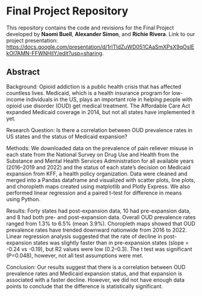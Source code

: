 # Final Project Repository

This repository contains the code and revisions for the Final Project developed by **Naomi Buell**, **Alexander Simon**, and **Richie Rivera**. Link to our project presentation: https://docs.google.com/presentation/d/1rlTIdZuWD051CAaSmXPsX9qOsIEkOI7AMN-FFWNHilY/edit?usp=sharing.

## Abstract

Background: Opioid addiction is a public health crisis that has affected countless lives. Medicaid, which is a health insurance program for low-income individuals in the US, plays an important role in helping people with opioid use disorder (OUD) get medical treatment. The Affordable Care Act expanded Medicaid coverage in 2014, but not all states have implemented it yet.
 
Research Question: Is there a correlation between OUD prevalence rates in US states and the status of Medicaid expansion?
 
Methods: We downloaded data on the prevalence of pain reliever misuse in each state from the National Survey on Drug Use and Health from the Substance and Mental Health Services Administration for all available years (2016–2019 and 2022) and the status of each state’s decision on Medicaid expansion from KFF, a health policy organization. Data were cleaned and merged into a Pandas dataframe and visualized with scatter plots, line plots, and choropleth maps created using matplotlib and Plotly Express. We also performed linear regression and a paired t-test for difference in means using Python.
 
Results: Forty states had post-expansion data, 10 had pre-expansion data, and 8 had both pre- and post-expansion data. Overall OUD prevalence rates ranged from 1.3% to 6.5% (mean 3.9%). Choropleth maps showed that OUD prevalence rates have trended downward nationwide from 2016 to 2022. Linear regression analysis suggested that the rate of decline in post-expansion states was slightly faster than in pre-expansion states (slope = -0.24 vs -0.19), but R2 values were low (0.2–0.3). The t test was significant (P=0.048), however, not all test assumptions were met.
 
Conclusion: Our results suggest that there is a correlation between OUD prevalence rates and Medicaid expansion status, and that expansion is associated with a faster decline. However, we did not have enough data points to conclude that the difference is statistically significant.
